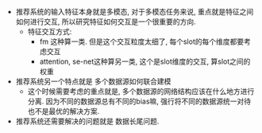 * 推荐系统的输入特征本身就是多模态, 对于多模态任务来说, 重点就是特征之间如何进行交互, 所以研究特征如何交互是一个很重要的方向.
  * 特征交互方式: 
    * fm 这种算一类. 但是这个交互粒度太细了, 每个slot的每个维度都要考虑交互
    * attention, se-net这种算另一类, 这个是slot维度的交互, 算slot之间的权重
* 推荐系统另一个特点就是 多个数据源如何联合建模
  * 这个时候需要考虑的重点就是, 多个数据源的网络结构应该在什么地方进行分离. 因为不同的数据源总有不同的bias嘛, 强行将不同的数据源统一对待也不是最优的解决方案.
* 推荐系统还需要解决的问题就是 数据长尾问题.